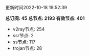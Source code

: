 更新时间2022-10-18 19:52:39

**总订阅: 45**
**总节点: 2193**
**有效节点: 401**
- v2ray节点: 254
- ssr节点: 2
- ss节点: 117
- trojan节点: 28
